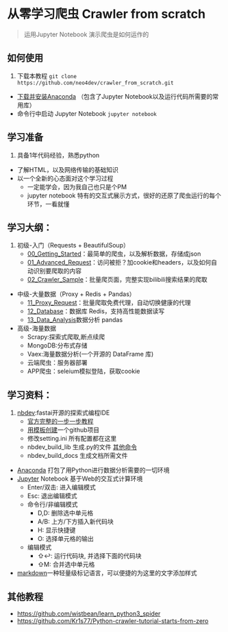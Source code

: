 # 从零学习爬虫 Crawler from scratch
> 运用Jupyter Notebook 演示爬虫是如何运作的


## 如何使用
1. 下载本教程 `git clone https://github.com/neo4dev/crawler_from_scratch.git`
* [下载并安装Anaconda](https://www.anaconda.com/distribution/#download-section) （包含了Jupyter Notebook以及运行代码所需要的常用库）
* 命令行中启动 Jupyter Notebook `jupyter notebook`

## 学习准备

1. 具备1年代码经验，熟悉python
* 了解HTML，以及网络传输的基础知识
* 以一个全新的心态面对这个学习过程
    * 一定能学会，因为我自己也只是个PM
    * jupyter notebook 特有的交互式展示方式，很好的还原了爬虫运行的每个环节，一看就懂


## 学习大纲：

1. 初级-入门（Requests + BeautifulSoup）
    * [00_Getting_Started](./00_Getting_Started.ipynb)：最简单的爬虫，以及解析数据，存储成json  
    * [01_Advanced_Request](./01_Advanced_Request.ipynb)：访问被拒？加cookie和headers，以及如何自动识别要爬取的内容 
    * [02_Crawler_Sample](./02_Crawler_Sample.ipynb)：批量爬页面，完整实现bilibili搜索结果的爬取
* 中级-大量数据（Proxy + Redis + Pandas）
    * [11_Proxy_Request](./11_Proxy_Request.ipynb)：批量爬取免费代理，自动切换健康的代理
    * [12_Database](./12_Database.ipynb)：数据库 Redis，支持高性能数据读写 
    * [13_Data_Analysis](./13_Data_Analysis.ipynb)数据分析 pandas
* 高级-海量数据
    * Scrapy:探索式爬取,断点续爬
    * MongoDB:分布式存储
    * Vaex:海量数据分析(一个开源的 DataFrame 库)
    * 云端爬虫：服务器部署
    * APP爬虫：seleium模拟登陆，获取cookie


## 学习资料：

1. [nbdev](https://github.com/fastai/nbdev):fastai开源的探索式编程IDE
    * [官方完整的一步一步教程](http://nbdev.fast.ai/tutorial/#Set-up-Repo)
    * [用模板创建](https://github.com/fastai/nbdev_template/generate)一个github项目 
    * 修改setting.ini 所有配置都在这里
    * nbdev_build_lib 生成.py的文件 [其他命令](http://nbdev.fast.ai/cli/)
    * nbdev_build_docs 生成文档所需文件
* [Anaconda](https://www.anaconda.com/distribution/) 打包了用Python进行数据分析需要的一切环境
* [Jupyter](https://jupyter.org/) Notebook 基于Web的交互式计算环境
    * Enter/双击: 进入编辑模式
    * Esc: 退出编辑模式
    * 命令行/非编辑模式
        * D,D: 删除选中单元格
        * A/B: 上方/下方插入新代码块
        * H: 显示快捷键
        * O: 选择单元格的输出
    * 编辑模式
        * ⇧↩: 运行代码块, 并选择下面的代码块
        * ⇧M: 合并选中单元格
* [markdown](https://www.runoob.com/markdown/md-tutorial.html)一种轻量级标记语言，可以便捷的为这里的文字添加样式



## 其他教程
* https://github.com/wistbean/learn_python3_spider
* https://github.com/Kr1s77/Python-crawler-tutorial-starts-from-zero

